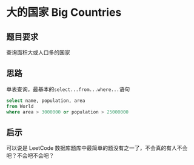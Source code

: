 # 大的国家 Big Countries

## 题目要求
查询面积大或人口多的国家

## 思路
单表查询，最基本的`select...from...where...`语句
```sql
select name, population, area
from World
where area > 3000000 or population > 25000000
```

## 启示
可以说是 LeetCode 数据库题库中最简单的题没有之一了，不会真的有人不会吧？不会吧不会吧？
